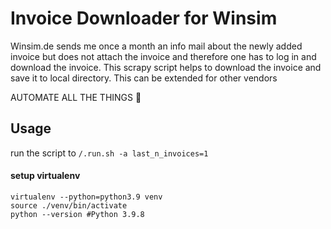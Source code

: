 # Invoice Downloader for Winsim 

Winsim.de sends me once a month an info mail about the newly added invoice but does not attach the invoice and therefore one has to log in and download the invoice.
This scrapy script helps to download the invoice and save it to local directory. This can be extended for other vendors

AUTOMATE ALL THE THINGS 🤷‍

## Usage
run the script to `/.run.sh -a last_n_invoices=1`


#### setup virtualenv
```
virtualenv --python=python3.9 venv
source ./venv/bin/activate
python --version #Python 3.9.8
```
